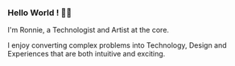 ### Hello World ! 👋🏽
I'm Ronnie, a Technologist and Artist at the core. 

I enjoy converting complex problems into Technology, Design and Experiences that are both intuitive and exciting. 
